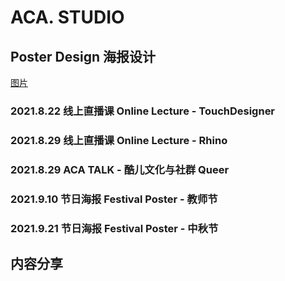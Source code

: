 # ACA. STUDIO
## Poster Design 海报设计
[图片](imgaca/1rhino.png)
### 2021.8.22 线上直播课 Online Lecture - TouchDesigner
### 2021.8.29 线上直播课 Online Lecture - Rhino
### 2021.8.29 ACA TALK - 酷儿文化与社群 Queer
### 2021.9.10 节日海报 Festival Poster - 教师节
### 2021.9.21 节日海报 Festival Poster - 中秋节
## 内容分享
